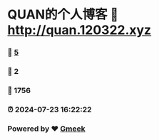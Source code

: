 # QUAN的个人博客 :link: http://quan.120322.xyz 
### :page_facing_up: [5](http://quan.120322.xyz/tag.html) 
### :speech_balloon: 2 
### :hibiscus: 1756 
### :alarm_clock: 2024-07-23 16:22:22 
### Powered by :heart: [Gmeek](https://github.com/Meekdai/Gmeek)
